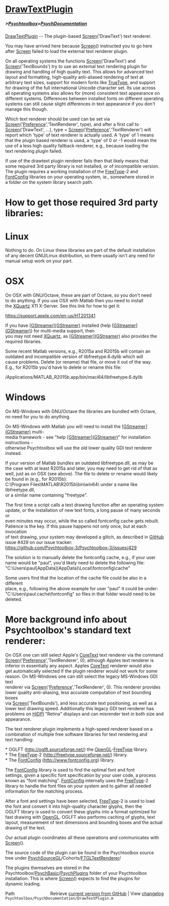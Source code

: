 # [DrawTextPlugin](DrawTextPlugin)
##### >[Psychtoolbox](Psychtoolbox)>[PsychDocumentation](PsychDocumentation)

[DrawTextPlugin](DrawTextPlugin) -- The plugin-based [Screen](Screen)('DrawText') text renderer.  
  
You may have arrived here because [Screen](Screen)() instructed you to go here  
after [Screen](Screen) failed to load the external text renderer plugin.  
  
On all operating systems the functions [Screen](Screen)('DrawText') and  
[Screen](Screen)('TextBounds') try to use an external text rendering plugin for  
drawing and handling of high quality text. This allows for advanced text  
layout and formatting, high-quality anti-aliased rendering of text at  
arbitrary text sizes, support for modern fonts like [TrueType](TrueType), and support  
for drawing of the full international Unicode character set. Its use across  
all operating systems also allows for (more) consistent text appearance on  
different systems. Differences between installed fonts on different operating  
systems can still cause slight differences in text appearance if you don't  
manage this though.  
  
Which text renderer should be used can be set via  
[Screen](Screen)('[Preference](Preference)','TextRenderer', type), and after a first call to  
[Screen](Screen)('DrawText', ...), type = [Screen](Screen)('[Preference](Preference)','TextRenderer') will  
report which 'type' of text renderer is actually used. A 'type' of 1 means  
that the plugin based renderer is used, a 'type' of 0 or -1 would mean the  
use of a less high quality fallback renderer, e.g., because loading the  
text rendering plugin failed.  
  
If use of the drawtext plugin renderer fails then that likely means that  
some required 3rd party library is not installed, or of incompatible version.  
The plugin requires a working installation of the [FreeType](FreeType)-2 and  
[FontConfig](FontConfig) libraries on your operating system, ie., somewhere stored in  
a folder on the system library search path.  
  
How to get those required 3rd party libraries:  
==============================================  
  
# Linux  
  
Nothing to do. On Linux these libraries are part of the default installation  
of any decent GNU/Linux distribution, so there usually isn't any need for  
manual setup work on your part.  
  
# OSX  
  
On OSX with GNU/Octave, these are part of Octave, so you don't need  
to do anything. If you use OSX with Matlab then you need to install  
the [XQuartz](XQuartz) X11 X-Server. See this link for how to get it:  
  
https://support.apple.com/en-us/HT201341  
  
If you have [[GStreamer](GStreamer)][(GStreamer)]((GStreamer)) installed (help [[GStreamer](GStreamer)][(GStreamer)]((GStreamer))) for multi-media support, then  
you may not need [XQuartz](XQuartz), as [[GStreamer](GStreamer)][(GStreamer)]((GStreamer)) also provides the required libraries.  
  
Some recent Matlab versions, e.g., R2015a and R2015b will contain an  
outdated and incompatible version of libfreetype.6.dylib which will  
cause problems. Delete (or rename) that file, or move it out of the way.  
E.g., for R2015b you'd have to delete or rename this file:  
  
/Applications/MATLAB\_R2015b.app/bin/maci64/libfreetype.6.dylib  
  
# Windows  
  
On MS-Windows with GNU/Octave the libraries are bundled with Octave,  
no need for you to do anything.  
  
On MS-Windows with Matlab you will need to install the [[GStreamer](GStreamer)][(GStreamer)]((GStreamer)) multi-  
media framework - see "help [[GStreamer](GStreamer)][(GStreamer)]((GStreamer))" for installation instructions -  
otherwise Psychtoolbox will use the old lower quality GDI text renderer  
instead.  
  
If your version of Matlab bundles an outdated libfreetype.dll, as may be  
the case with at least R2015a and later, you may need to get rid of that as  
well, just as on OSX (see above). The file to delete or rename would likely  
be found in (e.g., for R2015b):  
C:\Program Files\MATLAB\R2015b\bin\win64\ under a name like libfreetype.dll,  
or a similar name containing "freetype".  
  
The first time a script calls a text drawing function after an operating system  
update, or the installation of new text fonts, a long pause of many seconds or  
even minutes may occur, while the so called fontconfig cache gets rebuilt.  
Patience is the key. If this pause happens not only once, but at each invocation  
of text drawing, your system may developed a glitch, as described in [GitHub](GitHub)  
issue \#429 on our issue tracker:  
https://github.com/Psychtoolbox-3/Psychtoolbox-3/issues/429  
  
The solution is to manually delete the fontconfig cache, e.g., if your user  
name would be "paul", you'd likely need to delete the following file:  
"C:\Users\paul\[AppData](AppData)\Local\fontconfig\cache"  
  
Some users find that the location of the cache file could be also in a different  
place, e.g., following the above example for user "paul" it could be under:  
"C:\Users\paul\.cache\fontconfig\" so files in that folder would need to be  
deleted.  
  
More background info about Psychtoolbox's standard text renderer:  
=================================================================  
  
On OSX one can still select Apple's [CoreText](CoreText) text renderer via the command  
[Screen](Screen)('[Preference](Preference)','TextRenderer', 0); although Apples text renderer is  
inferior in essentially any aspect. Apples [CoreText](CoreText) renderer would also  
get automatically selected if the plugin renderer would not work for some  
reason. On MS-Windows one can still select the legacy MS-Windows GDI text  
renderer via [Screen](Screen)('[Preference](Preference)','TextRenderer', 0). This renderer provides  
lower quality anti-aliasing, less accurate computation of text bounding boxes  
via [Screen](Screen)('TextBounds'), and less accurate text positioning, as well as a  
lower text drawing speed. Additionally this legacy GDI text renderer has  
problems on [HiDPI](HiDPI) "Retina" displays and can misrender text in both size and  
appearance.  
  
The text renderer plugin implements a high-speed renderer based on a  
combination of multiple free software libraries for text rendering and  
text handling:  
  
\* OGLFT (http://oglft.sourceforge.net/) the [OpenGL](OpenGL)-[FreeType](FreeType) library.  
\* The [FreeType](FreeType)-2 (http://freetype.sourceforge.net/) library.  
\* The [FontConfig](FontConfig) (http://www.fontconfig.org) library.  
  
The [FontConfig](FontConfig) library is used to find the optimal font and font  
settings, given a specific font specification by your user code, a process  
known as "font matching". [FontConfig](FontConfig) internally uses the [FreeType](FreeType)-2  
library to handle the font files on your system and to gather all needed  
information for the matching process.  
  
After a font and settings have been selected, [FreeType](FreeType)-2 is used to load  
the font and convert it into high-quality character glyphs, then the  
OGLFT library is used to convert these glyphs into a format optimized for  
fast drawing with [OpenGL](OpenGL). OGLFT also performs caching of glyphs, text  
layout, measurement of text dimensions and bounding boxes and the actual  
drawing of the text.  
  
Our actual plugin coordinates all these operations and communicates with  
[Screen](Screen)().  
  
The source code of the plugin can be found in the Psychtoolbox source  
tree under [PsychSourceGL](PsychSourceGL)/Cohorts/[FTGLTextRenderer](FTGLTextRenderer)/  
  
The plugins themselves are stored in the  
Psychtoolbox/[PsychBasic](PsychBasic)/[PsychPlugins](PsychPlugins) folder of your Psychtoolbox  
installation. This is where [Screen](Screen)() expects to find the plugins for  
dynamic loading.  
  




<div class="code_header" style="text-align:right;">
  <span style="float:left;">Path&nbsp;&nbsp;</span> <span class="counter">Retrieve <a href=
  "https://raw.github.com/Psychtoolbox-3/Psychtoolbox-3/beta/Psychtoolbox/PsychDocumentation/DrawTextPlugin.m">current version from GitHub</a> | View <a href=
  "https://github.com/Psychtoolbox-3/Psychtoolbox-3/commits/beta/Psychtoolbox/PsychDocumentation/DrawTextPlugin.m">changelog</a></span>
</div>
<div class="code">
  <code>Psychtoolbox/PsychDocumentation/DrawTextPlugin.m</code>
</div>


